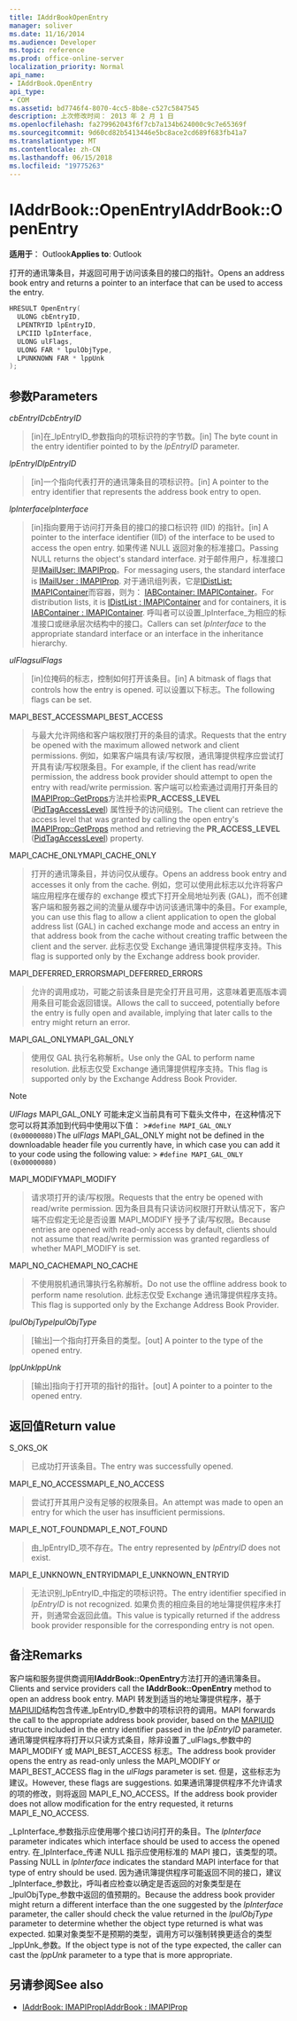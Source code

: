 ```yaml
---
title: IAddrBookOpenEntry
manager: soliver
ms.date: 11/16/2014
ms.audience: Developer
ms.topic: reference
ms.prod: office-online-server
localization_priority: Normal
api_name:
- IAddrBook.OpenEntry
api_type:
- COM
ms.assetid: bd7746f4-8070-4cc5-8b8e-c527c5847545
description: 上次修改时间： 2013 年 2 月 1 日
ms.openlocfilehash: fa279962043f6f7cb7a134b624000c9c7e65369f
ms.sourcegitcommit: 9d60cd82b5413446e5bc8ace2cd689f683fb41a7
ms.translationtype: MT
ms.contentlocale: zh-CN
ms.lasthandoff: 06/15/2018
ms.locfileid: "19775263"
---
```

# <a name="iaddrbookopenentry"></a><span data-ttu-id="2eaae-103">IAddrBook::OpenEntry</span><span class="sxs-lookup"><span data-stu-id="2eaae-103">IAddrBook::OpenEntry</span></span>

<span data-ttu-id="2eaae-104">**适用于**： Outlook</span><span class="sxs-lookup"><span data-stu-id="2eaae-104">**Applies to**: Outlook</span></span> 
  
<span data-ttu-id="2eaae-105">打开的通讯簿条目，并返回可用于访问该条目的接口的指针。</span><span class="sxs-lookup"><span data-stu-id="2eaae-105">Opens an address book entry and returns a pointer to an interface that can be used to access the entry.</span></span>
  
```cpp
HRESULT OpenEntry(
  ULONG cbEntryID,
  LPENTRYID lpEntryID,
  LPCIID lpInterface,
  ULONG ulFlags,
  ULONG FAR * lpulObjType,
  LPUNKNOWN FAR * lppUnk
);
```

## <a name="parameters"></a><span data-ttu-id="2eaae-106">参数</span><span class="sxs-lookup"><span data-stu-id="2eaae-106">Parameters</span></span>

<span data-ttu-id="2eaae-107">_cbEntryID_</span><span class="sxs-lookup"><span data-stu-id="2eaae-107">_cbEntryID_</span></span>
  
> <span data-ttu-id="2eaae-108">[in]在_lpEntryID_参数指向的项标识符的字节数。</span><span class="sxs-lookup"><span data-stu-id="2eaae-108">[in] The byte count in the entry identifier pointed to by the  _lpEntryID_ parameter.</span></span> 
    
<span data-ttu-id="2eaae-109">_lpEntryID_</span><span class="sxs-lookup"><span data-stu-id="2eaae-109">_lpEntryID_</span></span>
  
> <span data-ttu-id="2eaae-110">[in]一个指向代表打开的通讯簿条目的项标识符。</span><span class="sxs-lookup"><span data-stu-id="2eaae-110">[in] A pointer to the entry identifier that represents the address book entry to open.</span></span>
    
<span data-ttu-id="2eaae-111">_lpInterface_</span><span class="sxs-lookup"><span data-stu-id="2eaae-111">_lpInterface_</span></span>
  
> <span data-ttu-id="2eaae-112">[in]指向要用于访问打开条目的接口的接口标识符 (IID) 的指针。</span><span class="sxs-lookup"><span data-stu-id="2eaae-112">[in] A pointer to the interface identifier (IID) of the interface to be used to access the open entry.</span></span> <span data-ttu-id="2eaae-113">如果传递 NULL 返回对象的标准接口。</span><span class="sxs-lookup"><span data-stu-id="2eaae-113">Passing NULL returns the object's standard interface.</span></span> <span data-ttu-id="2eaae-114">对于邮件用户，标准接口是[IMailUser: IMAPIProp](imailuserimapiprop.md)。</span><span class="sxs-lookup"><span data-stu-id="2eaae-114">For messaging users, the standard interface is [IMailUser : IMAPIProp](imailuserimapiprop.md).</span></span> <span data-ttu-id="2eaae-115">对于通讯组列表，它是[IDistList: IMAPIContainer](idistlistimapicontainer.md)而容器，则为： [IABContainer: IMAPIContainer](iabcontainerimapicontainer.md)。</span><span class="sxs-lookup"><span data-stu-id="2eaae-115">For distribution lists, it is [IDistList : IMAPIContainer](idistlistimapicontainer.md) and for containers, it is [IABContainer : IMAPIContainer](iabcontainerimapicontainer.md).</span></span> <span data-ttu-id="2eaae-116">呼叫者可以设置_lpInterface_为相应的标准接口或继承层次结构中的接口。</span><span class="sxs-lookup"><span data-stu-id="2eaae-116">Callers can set  _lpInterface_ to the appropriate standard interface or an interface in the inheritance hierarchy.</span></span> 
    
<span data-ttu-id="2eaae-117">_ulFlags_</span><span class="sxs-lookup"><span data-stu-id="2eaae-117">_ulFlags_</span></span>
  
> <span data-ttu-id="2eaae-118">[in]位掩码的标志，控制如何打开该条目。</span><span class="sxs-lookup"><span data-stu-id="2eaae-118">[in] A bitmask of flags that controls how the entry is opened.</span></span> <span data-ttu-id="2eaae-119">可以设置以下标志。</span><span class="sxs-lookup"><span data-stu-id="2eaae-119">The following flags can be set.</span></span>
    
<span data-ttu-id="2eaae-120">MAPI_BEST_ACCESS</span><span class="sxs-lookup"><span data-stu-id="2eaae-120">MAPI_BEST_ACCESS</span></span> 
  
> <span data-ttu-id="2eaae-121">与最大允许网络和客户端权限打开的条目的请求。</span><span class="sxs-lookup"><span data-stu-id="2eaae-121">Requests that the entry be opened with the maximum allowed network and client permissions.</span></span> <span data-ttu-id="2eaae-122">例如，如果客户端具有读/写权限，通讯簿提供程序应尝试打开具有读/写权限条目。</span><span class="sxs-lookup"><span data-stu-id="2eaae-122">For example, if the client has read/write permission, the address book provider should attempt to open the entry with read/write permission.</span></span> <span data-ttu-id="2eaae-123">客户端可以检索通过调用打开条目的[IMAPIProp::GetProps](imapiprop-getprops.md)方法并检索**PR_ACCESS_LEVEL** ([PidTagAccessLevel](pidtagaccesslevel-canonical-property.md)) 属性授予的访问级别。</span><span class="sxs-lookup"><span data-stu-id="2eaae-123">The client can retrieve the access level that was granted by calling the open entry's [IMAPIProp::GetProps](imapiprop-getprops.md) method and retrieving the **PR_ACCESS_LEVEL** ([PidTagAccessLevel](pidtagaccesslevel-canonical-property.md)) property.</span></span>
    
<span data-ttu-id="2eaae-124">MAPI_CACHE_ONLY</span><span class="sxs-lookup"><span data-stu-id="2eaae-124">MAPI_CACHE_ONLY</span></span>
  
> <span data-ttu-id="2eaae-125">打开的通讯簿条目，并访问仅从缓存。</span><span class="sxs-lookup"><span data-stu-id="2eaae-125">Opens an address book entry and accesses it only from the cache.</span></span> <span data-ttu-id="2eaae-126">例如，您可以使用此标志以允许将客户端应用程序在缓存的 exchange 模式下打开全局地址列表 (GAL)，而不创建客户端和服务器之间的流量从缓存中访问该通讯簿中的条目。</span><span class="sxs-lookup"><span data-stu-id="2eaae-126">For example, you can use this flag to allow a client application to open the global address list (GAL) in cached exchange mode and access an entry in that address book from the cache without creating traffic between the client and the server.</span></span> <span data-ttu-id="2eaae-127">此标志仅受 Exchange 通讯簿提供程序支持。</span><span class="sxs-lookup"><span data-stu-id="2eaae-127">This flag is supported only by the Exchange address book provider.</span></span>
    
<span data-ttu-id="2eaae-128">MAPI_DEFERRED_ERRORS</span><span class="sxs-lookup"><span data-stu-id="2eaae-128">MAPI_DEFERRED_ERRORS</span></span> 
  
> <span data-ttu-id="2eaae-129">允许的调用成功，可能之前该条目是完全打开且可用，这意味着更高版本调用条目可能会返回错误。</span><span class="sxs-lookup"><span data-stu-id="2eaae-129">Allows the call to succeed, potentially before the entry is fully open and available, implying that later calls to the entry might return an error.</span></span>
    
<span data-ttu-id="2eaae-130">MAPI_GAL_ONLY</span><span class="sxs-lookup"><span data-stu-id="2eaae-130">MAPI_GAL_ONLY</span></span>
  
> <span data-ttu-id="2eaae-131">使用仅 GAL 执行名称解析。</span><span class="sxs-lookup"><span data-stu-id="2eaae-131">Use only the GAL to perform name resolution.</span></span> <span data-ttu-id="2eaae-132">此标志仅受 Exchange 通讯簿提供程序支持。</span><span class="sxs-lookup"><span data-stu-id="2eaae-132">This flag is supported only by the Exchange Address Book Provider.</span></span>
    
  > [!NOTE]
  > <span data-ttu-id="2eaae-133">_UlFlags_ MAPI_GAL_ONLY 可能未定义当前具有可下载头文件中，在这种情况下您可以将其添加到代码中使用以下值： >`#define MAPI_GAL_ONLY (0x00000080)`</span><span class="sxs-lookup"><span data-stu-id="2eaae-133">The  _ulFlags_ MAPI_GAL_ONLY might not be defined in the downloadable header file you currently have, in which case you can add it to your code using the following value: >  `#define MAPI_GAL_ONLY (0x00000080)`</span></span>
  
<span data-ttu-id="2eaae-134">MAPI_MODIFY</span><span class="sxs-lookup"><span data-stu-id="2eaae-134">MAPI_MODIFY</span></span> 
  
> <span data-ttu-id="2eaae-135">请求项打开的读/写权限。</span><span class="sxs-lookup"><span data-stu-id="2eaae-135">Requests that the entry be opened with read/write permission.</span></span> <span data-ttu-id="2eaae-136">因为条目具有只读访问权限打开默认情况下，客户端不应假定无论是否设置 MAPI_MODIFY 授予了读/写权限。</span><span class="sxs-lookup"><span data-stu-id="2eaae-136">Because entries are opened with read-only access by default, clients should not assume that read/write permission was granted regardless of whether MAPI_MODIFY is set.</span></span>
    
<span data-ttu-id="2eaae-137">MAPI_NO_CACHE</span><span class="sxs-lookup"><span data-stu-id="2eaae-137">MAPI_NO_CACHE</span></span>
  
> <span data-ttu-id="2eaae-138">不使用脱机通讯簿执行名称解析。</span><span class="sxs-lookup"><span data-stu-id="2eaae-138">Do not use the offline address book to perform name resolution.</span></span> <span data-ttu-id="2eaae-139">此标志仅受 Exchange 通讯簿提供程序支持。</span><span class="sxs-lookup"><span data-stu-id="2eaae-139">This flag is supported only by the Exchange Address Book Provider.</span></span>
    
<span data-ttu-id="2eaae-140">_lpulObjType_</span><span class="sxs-lookup"><span data-stu-id="2eaae-140">_lpulObjType_</span></span>
  
> <span data-ttu-id="2eaae-141">[输出]一个指向打开条目的类型。</span><span class="sxs-lookup"><span data-stu-id="2eaae-141">[out] A pointer to the type of the opened entry.</span></span>
    
<span data-ttu-id="2eaae-142">_lppUnk_</span><span class="sxs-lookup"><span data-stu-id="2eaae-142">_lppUnk_</span></span>
  
> <span data-ttu-id="2eaae-143">[输出]指向于打开项的指针的指针。</span><span class="sxs-lookup"><span data-stu-id="2eaae-143">[out] A pointer to a pointer to the opened entry.</span></span>
    
## <a name="return-value"></a><span data-ttu-id="2eaae-144">返回值</span><span class="sxs-lookup"><span data-stu-id="2eaae-144">Return value</span></span>

<span data-ttu-id="2eaae-145">S_OK</span><span class="sxs-lookup"><span data-stu-id="2eaae-145">S_OK</span></span> 
  
> <span data-ttu-id="2eaae-146">已成功打开该条目。</span><span class="sxs-lookup"><span data-stu-id="2eaae-146">The entry was successfully opened.</span></span>
    
<span data-ttu-id="2eaae-147">MAPI_E_NO_ACCESS</span><span class="sxs-lookup"><span data-stu-id="2eaae-147">MAPI_E_NO_ACCESS</span></span> 
  
> <span data-ttu-id="2eaae-148">尝试打开其用户没有足够的权限条目。</span><span class="sxs-lookup"><span data-stu-id="2eaae-148">An attempt was made to open an entry for which the user has insufficient permissions.</span></span>
    
<span data-ttu-id="2eaae-149">MAPI_E_NOT_FOUND</span><span class="sxs-lookup"><span data-stu-id="2eaae-149">MAPI_E_NOT_FOUND</span></span> 
  
> <span data-ttu-id="2eaae-150">由_lpEntryID_项不存在。</span><span class="sxs-lookup"><span data-stu-id="2eaae-150">The entry represented by  _lpEntryID_ does not exist.</span></span> 
    
<span data-ttu-id="2eaae-151">MAPI_E_UNKNOWN_ENTRYID</span><span class="sxs-lookup"><span data-stu-id="2eaae-151">MAPI_E_UNKNOWN_ENTRYID</span></span> 
  
> <span data-ttu-id="2eaae-152">无法识别_lpEntryID_中指定的项标识符。</span><span class="sxs-lookup"><span data-stu-id="2eaae-152">The entry identifier specified in  _lpEntryID_ is not recognized.</span></span> <span data-ttu-id="2eaae-153">如果负责的相应条目的地址簿提供程序未打开，则通常会返回此值。</span><span class="sxs-lookup"><span data-stu-id="2eaae-153">This value is typically returned if the address book provider responsible for the corresponding entry is not open.</span></span> 
    
## <a name="remarks"></a><span data-ttu-id="2eaae-154">备注</span><span class="sxs-lookup"><span data-stu-id="2eaae-154">Remarks</span></span>

<span data-ttu-id="2eaae-155">客户端和服务提供商调用**IAddrBook::OpenEntry**方法打开的通讯簿条目。</span><span class="sxs-lookup"><span data-stu-id="2eaae-155">Clients and service providers call the **IAddrBook::OpenEntry** method to open an address book entry.</span></span> <span data-ttu-id="2eaae-156">MAPI 转发到适当的地址簿提供程序，基于[MAPIUID](mapiuid.md)结构包含传递_lpEntryID_参数中的项标识符的调用。</span><span class="sxs-lookup"><span data-stu-id="2eaae-156">MAPI forwards the call to the appropriate address book provider, based on the [MAPIUID](mapiuid.md) structure included in the entry identifier passed in the  _lpEntryID_ parameter.</span></span> <span data-ttu-id="2eaae-157">通讯簿提供程序将打开以只读方式条目，除非设置了_ulFlags_参数中的 MAPI_MODIFY 或 MAPI_BEST_ACCESS 标志。</span><span class="sxs-lookup"><span data-stu-id="2eaae-157">The address book provider opens the entry as read-only unless the MAPI_MODIFY or MAPI_BEST_ACCESS flag in the  _ulFlags_ parameter is set.</span></span> <span data-ttu-id="2eaae-158">但是，这些标志为建议。</span><span class="sxs-lookup"><span data-stu-id="2eaae-158">However, these flags are suggestions.</span></span> <span data-ttu-id="2eaae-159">如果通讯簿提供程序不允许请求的项的修改，则将返回 MAPI_E_NO_ACCESS。</span><span class="sxs-lookup"><span data-stu-id="2eaae-159">If the address book provider does not allow modification for the entry requested, it returns MAPI_E_NO_ACCESS.</span></span> 
  
<span data-ttu-id="2eaae-160">_LpInterface_参数指示应使用哪个接口访问打开的条目。</span><span class="sxs-lookup"><span data-stu-id="2eaae-160">The  _lpInterface_ parameter indicates which interface should be used to access the opened entry.</span></span> <span data-ttu-id="2eaae-161">在_lpInterface_传递 NULL 指示应使用标准的 MAPI 接口，该类型的项。</span><span class="sxs-lookup"><span data-stu-id="2eaae-161">Passing NULL in  _lpInterface_ indicates the standard MAPI interface for that type of entry should be used.</span></span> <span data-ttu-id="2eaae-162">因为通讯簿提供程序可能返回不同的接口，建议_lpInterface_参数比，呼叫者应检查以确定是否返回的对象类型是在_lpulObjType_参数中返回的值预期的。</span><span class="sxs-lookup"><span data-stu-id="2eaae-162">Because the address book provider might return a different interface than the one suggested by the  _lpInterface_ parameter, the caller should check the value returned in the  _lpulObjType_ parameter to determine whether the object type returned is what was expected.</span></span> <span data-ttu-id="2eaae-163">如果对象类型不是预期的类型，调用方可以强制转换更适合的类型_lppUnk_参数。</span><span class="sxs-lookup"><span data-stu-id="2eaae-163">If the object type is not of the type expected, the caller can cast the  _lppUnk_ parameter to a type that is more appropriate.</span></span> 
  
## <a name="see-also"></a><span data-ttu-id="2eaae-164">另请参阅</span><span class="sxs-lookup"><span data-stu-id="2eaae-164">See also</span></span>

- [<span data-ttu-id="2eaae-165">IAddrBook: IMAPIProp</span><span class="sxs-lookup"><span data-stu-id="2eaae-165">IAddrBook : IMAPIProp</span></span>](iaddrbookimapiprop.md)

